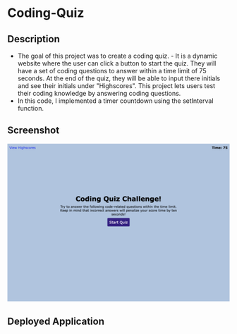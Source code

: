 # Coding-Quiz

## Description

- The goal of this project was to create a coding quiz. - It is a dynamic website where the user can click a button to start the quiz. They will have a set of coding questions to answer within a time limit of 75 seconds. At the end of the quiz, they will be able to input there initials and see their initials under "Highscores".
This project lets users test their coding knowledge by answering coding questions.
- In this code, I implemented a timer countdown using the setInterval function.

## Screenshot
![Coding Quiz screenshot](images/Coding%20Quiz%20Screenshot.png)

## Deployed Application

